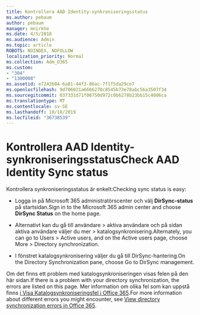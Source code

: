 ```yaml
---
title: Kontrollera AAD Identity-synkroniseringsstatus
ms.author: pebaum
author: pebaum
manager: mnirkhe
ms.date: 4/5/2018
ms.audience: Admin
ms.topic: article
ROBOTS: NOINDEX, NOFOLLOW
localization_priority: Normal
ms.collection: Adm_O365
ms.custom:
- "304"
- "1300008"
ms.assetid: e7242604-6a81-44f3-86ac-7f1f5da29ce7
ms.openlocfilehash: 9d706021a6666270c8545b73e78abc56a3507f34
ms.sourcegitcommit: 037331d71f06750d972c0b6278b23bb15c4806ca
ms.translationtype: MT
ms.contentlocale: sv-SE
ms.lasthandoff: 10/18/2019
ms.locfileid: "36738539"
---
```

# <a name="check-aad-identity-sync-status"></a><span data-ttu-id="84840-102">Kontrollera AAD Identity-synkroniseringsstatus</span><span class="sxs-lookup"><span data-stu-id="84840-102">Check AAD Identity Sync status</span></span>

<span data-ttu-id="84840-103">Kontrollera synkroniseringsstatus är enkelt:</span><span class="sxs-lookup"><span data-stu-id="84840-103">Checking sync status is easy:</span></span>
  
- <span data-ttu-id="84840-104">Logga in på Microsoft 365 administratörscenter och välj **DirSync-status** på startsidan.</span><span class="sxs-lookup"><span data-stu-id="84840-104">Sign in to the Microsoft 365 admin center and choose **DirSync Status** on the home page.</span></span>

- <span data-ttu-id="84840-105">Alternativt kan du gå till användare \> aktiva användare och på sidan aktiva användare väljer du mer \> katalogsynkronisering.</span><span class="sxs-lookup"><span data-stu-id="84840-105">Alternately, you can go to Users \> Active users, and on the Active users page, choose More \> Directory synchronization.</span></span>

- <span data-ttu-id="84840-106">I fönstret katalogsynkronisering väljer du gå till DirSync-hantering.</span><span class="sxs-lookup"><span data-stu-id="84840-106">On the Directory Synchronization pane, choose Go to DirSync management.</span></span>

<span data-ttu-id="84840-107">Om det finns ett problem med katalogsynkroniseringen visas felen på den här sidan.</span><span class="sxs-lookup"><span data-stu-id="84840-107">If there is a problem with your directory synchronization, the errors are listed on this page.</span></span> <span data-ttu-id="84840-108">Mer information om olika fel som kan uppstå finns [i Visa Katalogsynkroniseringsfel i Office 365](https://docs.microsoft.com//office365/enterprise/identify-directory-synchronization-errors).</span><span class="sxs-lookup"><span data-stu-id="84840-108">For more information about different errors you might encounter, see [View directory synchronization errors in Office 365](https://docs.microsoft.com//office365/enterprise/identify-directory-synchronization-errors).</span></span>
  